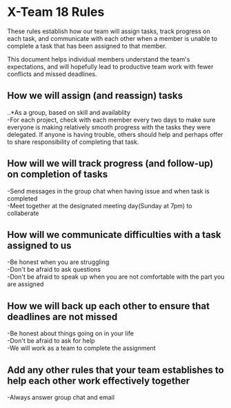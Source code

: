 # X-Team 18 Rules

These rules establish how our team will assign tasks,
track progress on each task, and communicate with each other 
when a member is unable to complete a task that has been assigned to that member.

This document helps individual members understand the team's expectations,
and will hopefully lead to productive team work with fewer conflicts
and missed deadlines.

## How we will assign (and reassign) tasks
..*As a group, based on skill and availablity</br>
  -For each project, check with each member every two days to make sure everyone is making relatively smooth progress with the tasks they      were delegated. If anyone is having trouble, others should help and perhaps offer to share responsibility of completing that task.</br> 


## How will we will track progress (and follow-up) on completion of tasks
  -Send messages in the group chat when having issue and when task is completed</br>
  -Meet together at the designated meeting day(Sunday at 7pm) to collaberate</br>

## How will we communicate difficulties with a task assigned to us
  -Be honest when you are struggling</br>
  -Don't be afraid to ask questions</br>
  -Don't be afraid to speak up when you are not comfortable with the part you are assigned</br>


## How we will back up each other to ensure that deadlines are not missed
  -Be honest about things going on in your life</br>
  -Don't be afraid to ask for help</br>
  -We will work as a team to complete the assignment</br>


## Add any other rules that your team establishes to help each other work effectively together
  -Always answer group chat and email</br>


